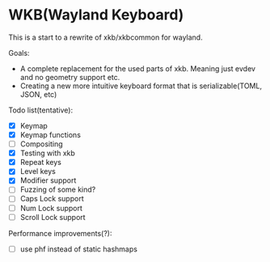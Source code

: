 # WKB(Wayland Keyboard)

This is a start to a rewrite of xkb/xkbcommon for wayland.

Goals: 
- A complete replacement for the used parts of xkb. Meaning just evdev and no geometry support etc.
- Creating a new more intuitive keyboard format that is serializable(TOML, JSON, etc)

Todo list(tentative):
- [x] Keymap
- [x] Keymap functions 
- [ ] Compositing
- [x] Testing with xkb 
- [x] Repeat keys
- [x] Level keys
- [x] Modifier support
- [ ] Fuzzing of some kind?
- [ ] Caps Lock support
- [ ] Num Lock support
- [ ] Scroll Lock support

Performance improvements(?):
- [ ] use phf instead of static hashmaps
